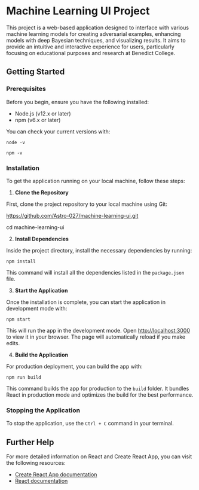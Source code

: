 # Machine Learning UI Project

This project is a web-based application designed to interface with various machine learning models for creating adversarial examples, enhancing models with deep Bayesian techniques, and visualizing results. It aims to provide an intuitive and interactive experience for users, particularly focusing on educational purposes and research at Benedict College.

## Getting Started

### Prerequisites

Before you begin, ensure you have the following installed:
- Node.js (v12.x or later)
- npm (v6.x or later)

You can check your current versions with:

`node -v`

`npm -v`


### Installation

To get the application running on your local machine, follow these steps:

1. **Clone the Repository**

First, clone the project repository to your local machine using Git:

https://github.com/Astro-027/machine-learning-ui.git

cd machine-learning-ui


2. **Install Dependencies**

Inside the project directory, install the necessary dependencies by running:

`npm install`

This command will install all the dependencies listed in the `package.json` file.

3. **Start the Application**

Once the installation is complete, you can start the application in development mode with:

`npm start`

This will run the app in the development mode. Open [http://localhost:3000](http://localhost:3000) to view it in your browser. The page will automatically reload if you make edits.

4. **Build the Application**

For production deployment, you can build the app with:

`npm run build`


This command builds the app for production to the `build` folder. It bundles React in production mode and optimizes the build for the best performance.

### Stopping the Application

To stop the application, use the `Ctrl + C` command in your terminal.

## Further Help

For more detailed information on React and Create React App, you can visit the following resources:
- [Create React App documentation](https://facebook.github.io/create-react-app/docs/getting-started)
- [React documentation](https://reactjs.org/)

<!-- ## Contributing

We welcome contributions from the community. Please read our contributing guidelines before making a pull request.

## License

This project is licensed under the MIT License - see the [LICENSE.md](LICENSE.md) file for details. -->

